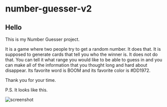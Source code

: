 # number-guesser-v2

## Hello
This is my Number Guesser project. 

It is a game where two people try to get a random number. It does that. 
It is supposed to generate cards that tell you who the winner is. It does not do that. 
You can tell it what range you would like to be able to guess in and you can make all of the information that you thought long and hard about disappear. Its favorite word is BOOM and its favorite color is #DD1972. 

Thank you for your time. 

P.S. It looks like this. 

![screenshot](https://ibb.co/tMsksNk)
